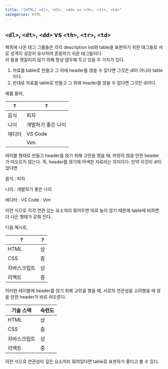 ```yaml
---
title: "[HTML] <dl>, <dt>, <dd> vs <th>, <tr>, <td>"
categories: HTML
---
```


## `<dl>`, `<dt>`, `<dd>` vs `<th>`, `<tr>`, `<td>`

제목에 나온 태그 그룹들은 각각 description list와 table을 표현하기 위한 태그들로 서로 성격이 굉장히 유사하여 혼동하기 쉬운 태그들이다.  
이 둘을 헷갈리지 않기 위해 항상 염두해 두고 있을 두 가지가 있다.

1. 자료를 table로 만들고 그 위에 header를 얹을 수 있다면 그것은 dl이 아니라 table이다.
2. 반대로 자료를 table로 만들고 그 위에 header를 얹을 수 없다면 그것은 dl이다.

예를 들어,

| ?      | ?                  |
| ------ | ------------------ |
| 음식   | 피자               |
| 나이   | 개발하기 좋은 나이 |
| 에디터 | VS Code            |
|        | Vim                |

테이블 형태로 만들고 header를 얹기 위해 고민을 했을 때, 마땅히 얹을 만한 header가 떠오르지 않는다. 즉, header를 얹기에 어색한 자료라는 의미이다. 만약 이것이 dl이었다면

음식
: 피자

나이
: 개발하기 좋은 나이

에디터
: VS Code
: Vim

이런 식으로 각각 연관 있는 요소끼리 묶어두면 따로 놀지 않기 때문에 table에 비하면 더 나은 형태가 갖춰 진다.

다음 예시로,

| ?            | ?   |
| ------------ | --- |
| HTML         | 상  |
| CSS          | 중  |
| 자바스크립트 | 상  |
| 리액트       | 중  |

이러한 테이블에 header를 얹기 위해 고민을 했을 때, 서로의 연관성을 고려했을 때 얹을 만한 header가 바로 떠오른다.

| 기술 스택    | 숙련도 |
| ------------ | ------ |
| HTML         | 상     |
| CSS          | 중     |
| 자바스크립트 | 상     |
| 리액트       | 중     |

이런 식으로 연관성이 깊은 요소끼리 묶여있다면 table로 표현하기 좋다고 볼 수 있다.
